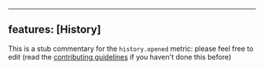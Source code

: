 
---
features: [History]
---

This is a stub commentary for the `history.opened` metric: please feel free to edit (read the
[contributing guidelines](https://github.com/mozilla/glean-annotations/blob/main/CONTRIBUTING.md)
if you haven't done this before)
